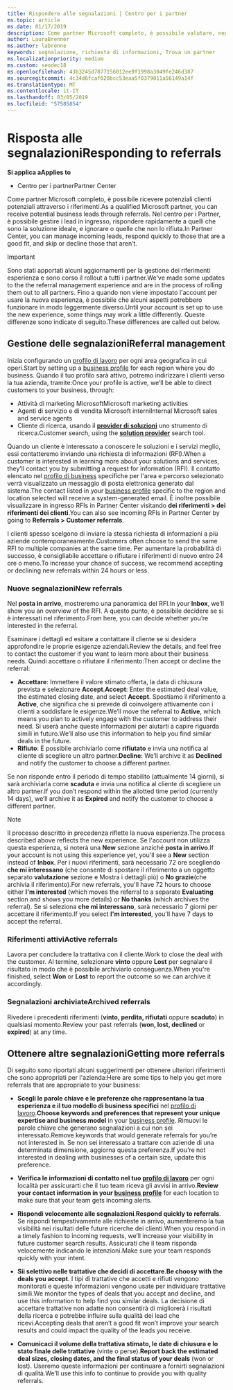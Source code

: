 ```yaml
---
title: Rispondere alle segnalazioni | Centro per i partner
ms.topic: article
ms.date: 01/17/2019
description: Come partner Microsoft completo, è possibile valutare, negotiate e rispondere a riferimenti tramite Centro per i Partner.
author: LauraBrenner
ms.author: labrenne
keywords: segnalazione, richiesta di informazioni, Trova un partner
ms.localizationpriority: medium
ms.custom: seodec18
ms.openlocfilehash: 43b3245d7877156012ee9f1998a3049fe246d387
ms.sourcegitcommit: 4c34d6fcaf020bcc53eaa5f0379011a56149a14f
ms.translationtype: MT
ms.contentlocale: it-IT
ms.lasthandoff: 03/05/2019
ms.locfileid: "57585854"
---
```

# <a name="responding-to-referrals"></a><span data-ttu-id="8909a-104">Risposta alle segnalazioni</span><span class="sxs-lookup"><span data-stu-id="8909a-104">Responding to referrals</span></span>

<span data-ttu-id="8909a-105">**Si applica a**</span><span class="sxs-lookup"><span data-stu-id="8909a-105">**Applies to**</span></span>

-  <span data-ttu-id="8909a-106">Centro per i partner</span><span class="sxs-lookup"><span data-stu-id="8909a-106">Partner Center</span></span>

<span data-ttu-id="8909a-107">Come partner Microsoft completo, è possibile ricevere potenziali clienti potenziali attraverso i riferimenti.</span><span class="sxs-lookup"><span data-stu-id="8909a-107">As a qualified Microsoft partner, you can receive potential business leads through referrals.</span></span> <span data-ttu-id="8909a-108">Nel centro per i Partner, è possibile gestire i lead in ingresso, rispondere rapidamente a quelli che sono la soluzione ideale, e ignorare o quelle che non lo rifiuta.</span><span class="sxs-lookup"><span data-stu-id="8909a-108">In Partner Center, you can manage incoming leads, respond quickly to those that are a good fit, and skip or decline those that aren’t.</span></span> 

> [!IMPORTANT]
> <span data-ttu-id="8909a-109">Sono stati apportati alcuni aggiornamenti per la gestione dei riferimenti esperienza e sono corso il rollout a tutti i partner.</span><span class="sxs-lookup"><span data-stu-id="8909a-109">We’ve made some updates to the the referral management experience and are in the process of rolling them out to all partners.</span></span> <span data-ttu-id="8909a-110">Fino a quando non viene impostato l'account per usare la nuova esperienza, è possibile che alcuni aspetti potrebbero funzionare in modo leggermente diverso.</span><span class="sxs-lookup"><span data-stu-id="8909a-110">Until your account is set up to use the new experience, some things may work a little differently.</span></span> <span data-ttu-id="8909a-111">Queste differenze sono indicate di seguito.</span><span class="sxs-lookup"><span data-stu-id="8909a-111">These differences are called out below.</span></span> 

## <a name="referral-management"></a><span data-ttu-id="8909a-112">Gestione delle segnalazioni</span><span class="sxs-lookup"><span data-stu-id="8909a-112">Referral management</span></span>

<span data-ttu-id="8909a-113">Inizia configurando un [profilo di lavoro](create-a-marketing-profile.md) per ogni area geografica in cui operi.</span><span class="sxs-lookup"><span data-stu-id="8909a-113">Start by setting up a [business profile](create-a-marketing-profile.md) for each region where you do business.</span></span> <span data-ttu-id="8909a-114">Quando il tuo profilo sarà attivo, potremo indirizzare i clienti verso la tua azienda, tramite:</span><span class="sxs-lookup"><span data-stu-id="8909a-114">Once your profile is active, we’ll be able to direct customers to your business, through:</span></span>

*  <span data-ttu-id="8909a-115">Attività di marketing Microsoft</span><span class="sxs-lookup"><span data-stu-id="8909a-115">Microsoft marketing activities</span></span>
*  <span data-ttu-id="8909a-116">Agenti di servizio e di vendita Microsoft interni</span><span class="sxs-lookup"><span data-stu-id="8909a-116">Internal Microsoft sales and service agents</span></span>
*  <span data-ttu-id="8909a-117">Cliente di ricerca, usando il **[provider di soluzioni](https://www.microsoft.com/solution-providers/home)** uno strumento di ricerca.</span><span class="sxs-lookup"><span data-stu-id="8909a-117">Customer search, using the **[solution provider](https://www.microsoft.com/solution-providers/home)** search tool.</span></span>

<span data-ttu-id="8909a-118">Quando un cliente è interessato a conoscere le soluzioni e i servizi meglio, essi contatteremo inviando una richiesta di informazioni (RFI).</span><span class="sxs-lookup"><span data-stu-id="8909a-118">When a customer is interested in learning more about your solutions and services, they’ll contact you by submitting a request for information (RFI).</span></span> <span data-ttu-id="8909a-119">Il contatto elencato nel [profilo di business](create-a-marketing-profile.md) specifiche per l'area e percorso selezionato verrà visualizzato un messaggio di posta elettronica generato dal sistema.</span><span class="sxs-lookup"><span data-stu-id="8909a-119">The contact listed in your [business profile](create-a-marketing-profile.md) specific to the region and location selected will receive a system-generated email.</span></span> <span data-ttu-id="8909a-120">È inoltre possibile visualizzare in ingresso RFIs in Partner Center visitando **dei riferimenti > dei riferimenti dei clienti**.</span><span class="sxs-lookup"><span data-stu-id="8909a-120">You can also see incoming RFIs in Partner Center by going to **Referrals > Customer referrals**.</span></span>

<span data-ttu-id="8909a-121">I clienti spesso scelgono di inviare la stessa richiesta di informazioni a più aziende contemporaneamente.</span><span class="sxs-lookup"><span data-stu-id="8909a-121">Customers often choose to send the same RFI to multiple companies at the same time.</span></span> <span data-ttu-id="8909a-122">Per aumentare la probabilità di successo, è consigliabile accettare o rifiutare i riferimenti di nuovo entro 24 ore o meno.</span><span class="sxs-lookup"><span data-stu-id="8909a-122">To increase your chance of success, we recommend accepting or declining new referrals within 24 hours or less.</span></span>

### <a name="new-referrals"></a><span data-ttu-id="8909a-123">Nuove segnalazioni</span><span class="sxs-lookup"><span data-stu-id="8909a-123">New referrals</span></span>

<span data-ttu-id="8909a-124">Nel **posta in arrivo**, mostreremo una panoramica del RFI.</span><span class="sxs-lookup"><span data-stu-id="8909a-124">In your **Inbox**, we’ll show you an overview of the RFI.</span></span> <span data-ttu-id="8909a-125">A questo punto, è possibile decidere se si è interessati nel riferimento.</span><span class="sxs-lookup"><span data-stu-id="8909a-125">From here, you can decide whether you’re interested in the referral.</span></span> 

<span data-ttu-id="8909a-126">Esaminare i dettagli ed esitare a contattare il cliente se si desidera approfondire le proprie esigenze aziendali.</span><span class="sxs-lookup"><span data-stu-id="8909a-126">Review the details, and feel free to contact the customer if you want to learn more about their business needs.</span></span> <span data-ttu-id="8909a-127">Quindi accettare o rifiutare il riferimento:</span><span class="sxs-lookup"><span data-stu-id="8909a-127">Then accept or decline the referral:</span></span> 

*  <span data-ttu-id="8909a-128">**Accettare**: Immettere il valore stimato offerta, la data di chiusura prevista e selezionare **Accept**.</span><span class="sxs-lookup"><span data-stu-id="8909a-128">**Accept**: Enter the estimated deal value, the estimated closing date, and select **Accept**.</span></span> <span data-ttu-id="8909a-129">Spostiamo il riferimento a **Active**, che significa che si prevede di coinvolgere attivamente con i clienti a soddisfare le esigenze.</span><span class="sxs-lookup"><span data-stu-id="8909a-129">We’ll move the referral to **Active**, which means you plan to actively engage with the customer to address their need.</span></span> <span data-ttu-id="8909a-130">Si userà anche queste informazioni per aiutarti a capire riguarda simili in futuro.</span><span class="sxs-lookup"><span data-stu-id="8909a-130">We’ll also use this information to help you find similar deals in the future.</span></span>
*  <span data-ttu-id="8909a-131">**Rifiuto**: È possibile archiviarlo come **rifiutato** e invia una notifica al cliente di scegliere un altro partner.</span><span class="sxs-lookup"><span data-stu-id="8909a-131">**Decline**: We’ll archive it as **Declined** and notify the customer to choose a different partner.</span></span>

<span data-ttu-id="8909a-132">Se non risponde entro il periodo di tempo stabilito (attualmente 14 giorni), si sarà archiviarla come **scaduta** e invia una notifica al cliente di scegliere un altro partner.</span><span class="sxs-lookup"><span data-stu-id="8909a-132">If you don’t respond within the allotted time period (currently 14 days), we’ll archive it as **Expired** and notify the customer to choose a different partner.</span></span>

> [!NOTE]
> <span data-ttu-id="8909a-133">Il processo descritto in precedenza riflette la nuova esperienza.</span><span class="sxs-lookup"><span data-stu-id="8909a-133">The process described above reflects the new experience.</span></span> <span data-ttu-id="8909a-134">Se l'account non utilizza questa esperienza, si noterà una **New** sezione anziché **posta in arrivo**.</span><span class="sxs-lookup"><span data-stu-id="8909a-134">If your account is not using this experience yet, you'll see a **New** section instead of **Inbox**.</span></span> <span data-ttu-id="8909a-135">Per i nuovi riferimenti, sarà necessario 72 ore scegliendo **che mi interessano** (che consente di spostare il riferimento a un oggetto separato **valutazione** sezione e Mostra i dettagli più) o **No grazie**(che archivia il riferimento).</span><span class="sxs-lookup"><span data-stu-id="8909a-135">For new referrals, you'll have 72 hours to choose either **I'm interested** (which moves the referral to a separate **Evaluating** section and shows you more details) or **No thanks** (which archives the referral).</span></span> <span data-ttu-id="8909a-136">Se si seleziona **che mi interessano**, sarà necessario 7 giorni per accettare il riferimento.</span><span class="sxs-lookup"><span data-stu-id="8909a-136">If you select **I'm interested**, you'll have 7 days to accept the referral.</span></span>

### <a name="active-referrals"></a><span data-ttu-id="8909a-137">Riferimenti attivi</span><span class="sxs-lookup"><span data-stu-id="8909a-137">Active referrals</span></span>

<span data-ttu-id="8909a-138">Lavora per concludere la trattativa con il cliente.</span><span class="sxs-lookup"><span data-stu-id="8909a-138">Work to close the deal with the customer.</span></span> <span data-ttu-id="8909a-139">Al termine, selezionare **vinto** oppure **Lost** per segnalare il risultato in modo che è possibile archiviarlo conseguenza.</span><span class="sxs-lookup"><span data-stu-id="8909a-139">When you're finished, select **Won** or **Lost** to report the outcome so we can archive it accordingly.</span></span>

### <a name="archived-referrals"></a><span data-ttu-id="8909a-140">Segnalazioni archiviate</span><span class="sxs-lookup"><span data-stu-id="8909a-140">Archived referrals</span></span>

<span data-ttu-id="8909a-141">Rivedere i precedenti riferimenti (**vinto, perdita, rifiutati** oppure **scaduto**) in qualsiasi momento.</span><span class="sxs-lookup"><span data-stu-id="8909a-141">Review your past referrals (**won, lost, declined** or **expired**) at any time.</span></span> 

## <a name="getting-more-referrals"></a><span data-ttu-id="8909a-142">Ottenere altre segnalazioni</span><span class="sxs-lookup"><span data-stu-id="8909a-142">Getting more referrals</span></span>

<span data-ttu-id="8909a-143">Di seguito sono riportati alcuni suggerimenti per ottenere ulteriori riferimenti che sono appropriati per l'azienda:</span><span class="sxs-lookup"><span data-stu-id="8909a-143">Here are some tips to help you get more referrals that are appropriate to your business:</span></span>

*  <span data-ttu-id="8909a-144">**Scegli le parole chiave e le preferenze che rappresentano la tua esperienza e il tuo modello di business specifici** nel [profilo di lavoro](create-a-marketing-profile.md).</span><span class="sxs-lookup"><span data-stu-id="8909a-144">**Choose keywords and preferences that represent your unique expertise and business model** in your [business profile](create-a-marketing-profile.md).</span></span> <span data-ttu-id="8909a-145">Rimuovi le parole chiave che generano segnalazioni a cui non sei interessato.</span><span class="sxs-lookup"><span data-stu-id="8909a-145">Remove keywords that would generate referrals for you’re not interested in.</span></span> <span data-ttu-id="8909a-146">Se non sei interessato a trattare con aziende di una determinata dimensione, aggiorna questa preferenza.</span><span class="sxs-lookup"><span data-stu-id="8909a-146">If you’re not interested in dealing with businesses of a certain size, update this preference.</span></span>

*  <span data-ttu-id="8909a-147">**Verifica le informazioni di contatto nel tuo [profilo di lavoro](create-a-marketing-profile.md)** per ogni località per assicurarti che il tuo team riceva gli avvisi in arrivo.</span><span class="sxs-lookup"><span data-stu-id="8909a-147">**Review your contact information in your [business profile](create-a-marketing-profile.md)** for each location to make sure that your team gets incoming alerts.</span></span>

*  <span data-ttu-id="8909a-148">**Rispondi velocemente alle segnalazioni**.</span><span class="sxs-lookup"><span data-stu-id="8909a-148">**Respond quickly to referrals**.</span></span> <span data-ttu-id="8909a-149">Se rispondi tempestivamente alle richieste in arrivo, aumenteremo la tua visibilità nei risultati delle future ricerche dei clienti.</span><span class="sxs-lookup"><span data-stu-id="8909a-149">When you respond in a timely fashion to incoming requests, we’ll increase your visibility in future customer search results.</span></span> <span data-ttu-id="8909a-150">Assicurati che il team risponda velocemente indicando le intenzioni.</span><span class="sxs-lookup"><span data-stu-id="8909a-150">Make sure your team responds quickly with your intent.</span></span>

*  <span data-ttu-id="8909a-151">**Sii selettivo nelle trattative che decidi di accettare**.</span><span class="sxs-lookup"><span data-stu-id="8909a-151">**Be choosy with the deals you accept**.</span></span> <span data-ttu-id="8909a-152">I tipi di trattative che accetti e rifiuti vengono monitorati e queste informazioni vengono usate per individuare trattative simili.</span><span class="sxs-lookup"><span data-stu-id="8909a-152">We monitor the types of deals that you accept and decline, and use this information to help find you similar deals.</span></span> <span data-ttu-id="8909a-153">La decisione di accettare trattative non adatte non consentirà di migliorerà i risultati della ricerca e potrebbe influire sulla qualità dei lead che ricevi.</span><span class="sxs-lookup"><span data-stu-id="8909a-153">Accepting deals that aren’t a good fit won’t improve your search results and could impact the quality of the leads you receive.</span></span>

*  <span data-ttu-id="8909a-154">**Comunicaci il volume della trattativa stimato, le date di chiusura e lo stato finale delle trattative** (vinte o perse).</span><span class="sxs-lookup"><span data-stu-id="8909a-154">**Report back the estimated deal sizes, closing dates, and the final status of your deals** (won or lost).</span></span> <span data-ttu-id="8909a-155">Useremo queste informazioni per continuare a fornirti segnalazioni di qualità.</span><span class="sxs-lookup"><span data-stu-id="8909a-155">We’ll use this info to continue to provide you with quality referrals.</span></span>
